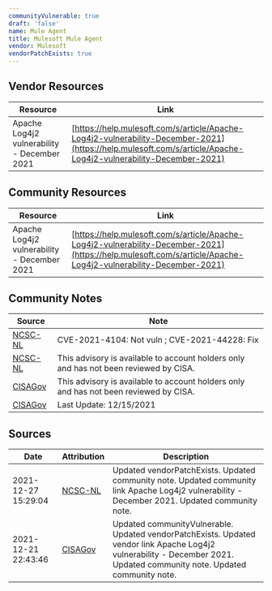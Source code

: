 ```yaml
---
communityVulnerable: true
draft: 'false'
name: Mule Agent
title: Mulesoft Mule Agent
vendor: Mulesoft
vendorPatchExists: true
---
```


## Vendor Resources
| Resource | Link |
| --- | --- |
| Apache Log4j2 vulnerability - December 2021 | [https://help.mulesoft.com/s/article/Apache-Log4j2-vulnerability-December-2021](https://help.mulesoft.com/s/article/Apache-Log4j2-vulnerability-December-2021) |

## Community Resources
| Resource | Link |
| --- | --- |
| Apache Log4j2 vulnerability - December 2021 | [https://help.mulesoft.com/s/article/Apache-Log4j2-vulnerability-December-2021](https://help.mulesoft.com/s/article/Apache-Log4j2-vulnerability-December-2021) |

## Community Notes
| Source | Note |
| --- | --- |
| [NCSC-NL](https://github.com/NCSC-NL/log4shell/blob/main/software/README.md) | CVE-2021-4104: Not vuln ; CVE-2021-44228: Fix </ul> |
| [NCSC-NL](https://github.com/NCSC-NL/log4shell/blob/main/software/README.md) | This advisory is available to account holders only and has not been reviewed by CISA. |
| [CISAGov](https://raw.githubusercontent.com/cisagov/log4j-affected-db/develop/README.md) | This advisory is available to account holders only and has not been reviewed by CISA. |
| [CISAGov](https://raw.githubusercontent.com/cisagov/log4j-affected-db/develop/README.md) | Last Update: 12/15/2021 |

## Sources
| Date | Attribution | Description |
| --- | --- | --- |
| 2021-12-27 15:29:04 | [NCSC-NL](https://github.com/NCSC-NL/log4shell/blob/main/software/README.md) | Updated vendorPatchExists. Updated community note. Updated community link Apache Log4j2 vulnerability - December 2021. Updated community note.  |
| 2021-12-21 22:43:46 | [CISAGov](https://raw.githubusercontent.com/cisagov/log4j-affected-db/develop/README.md) | Updated communityVulnerable. Updated vendorPatchExists. Updated vendor link Apache Log4j2 vulnerability - December 2021. Updated community note. Updated community note.  |
